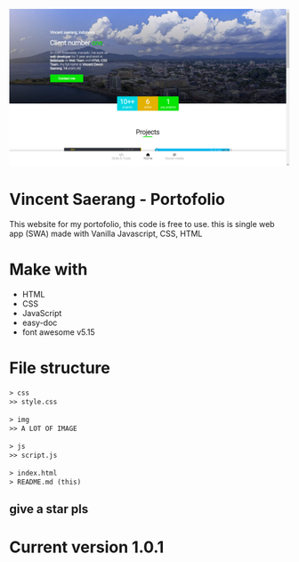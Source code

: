 ![web-view](./img/web-view.png)

# Vincent Saerang - Portofolio
This website for my portofolio, this code is free to use.
this is single web app (SWA) made with Vanilla Javascript, CSS, HTML 

# Make with
- HTML
- CSS
- JavaScript
- easy-doc
- font awesome v5.15

# File structure
```
> css
>> style.css

> img
>> A LOT OF IMAGE

> js
>> script.js

> index.html
> README.md (this)
```

## give a star pls

# Current version 1.0.1